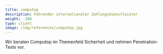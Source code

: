 ```yaml
---
title: computop 
description: Führender internationaler Zahlungsdienstleister
weight: -100
type: client
image: /img/references/computop.jpg
---
```

Wir beraten Computop im Themenfeld Sicherheit und nehmen Penetration-Tests vor.
